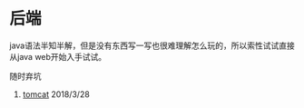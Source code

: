 # 后端

java语法半知半解，但是没有东西写一写也很难理解怎么玩的，所以索性试试直接从java web开始入手试试。

随时弃坑

1. [tomcat](https://github.com/limengke123/my-note/blob/master/%E5%90%8E%E7%AB%AF/tomcat.md) 2018/3/28